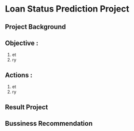 # **Loan Status Prediction Project**

## Project Background

## Objective :
1. et
2. ry
   
## Actions :
1. et
2. ry

## Result Project

## Bussiness Recommendation

